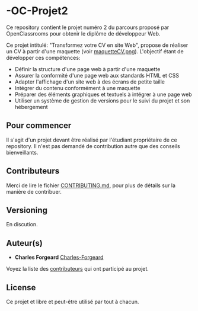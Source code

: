 # -OC-Projet2

Ce repository contient le projet numéro 2 du parcours proposé par OpenClassrooms pour obtenir le diplôme de développeur Web.

Ce projet intitulé: "Transformez votre CV en site Web", propose de réaliser un CV à partir d'une maquette (voir [maquetteCV.png](https://github.com/Charles-Forgeard/-OC-Projet2/blob/master/maquette.png)).
L'objectif étant de développer ces compétences:
- Définir la structure d'une page web à partir d'une maquette
- Assurer la conformité d'une page web aux standards HTML et CSS
- Adapter l'affichage d'un site web à des écrans de petite taille
- Intégrer du contenu conformément à une maquette
- Préparer des éléments graphiques et textuels à intégrer à une page web
- Utiliser un système de gestion de versions pour le suivi du projet et son hébergement

## Pour commencer

Il s'agit d'un projet devant être réalisé par l'étudiant propriétaire de ce repository. 
Il n'est pas demandé de contribution autre que des conseils bienveillants.

## Contributeurs

Merci de lire le fichier [CONTRIBUTING.md](https://github.com/Charles-Forgeard/-OC-Projet2/blob/master/CONTRIBUTING.md), pour plus de détails sur la manière de contribuer.

## Versioning

En discution. 

## Auteur(s)

- **Charles Forgeard** [Charles-Forgeard](https://github.com/Charles-Forgeard)

Voyez la liste des [contributeurs](https://github.com/Charles-Forgeard/-OC-Projet2/blob/master/thanksToContributors.md) qui ont participé au projet.

## License

Ce projet et libre et peut-être utilisé par tout à chacun.
